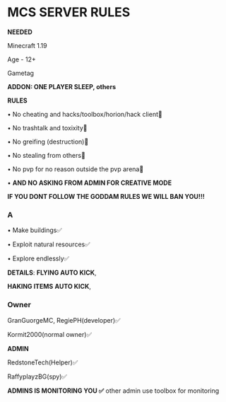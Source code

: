 # **MCS** SERVER RULES 

**NEEDED**

Minecraft 1.19

Age - 12+ 

Gametag 

**ADDON: ONE PLAYER SLEEP, others**

**RULES**

• No cheating and hacks/toolbox/horion/hack client🚫

• No trashtalk and toxixity🚫

• No greifing (destruction)🚫

• No stealing from others🚫

• No pvp for no reason outside the pvp arena🚫

• **AND NO ASKING FROM ADMIN FOR CREATIVE MODE**

**IF YOU DONT FOLLOW THE GODDAM RULES WE WILL BAN YOU!!!**

### A

• Make buildings✅

• Exploit natural resources✅

• Explore endlessly✅ 


**DETAILS**: **FLYING AUTO KICK**,

**HAKING ITEMS** **AUTO KICK**,

### Owner

GranGuorgeMC, RegiePH(developer)✅

Kormit2000(normal owner)✅ 

**ADMIN**

RedstoneTech(Helper)✅

RaffyplayzBG(spy)✅

**ADMINS IS MONITORING YOU ✅** other admin use toolbox for monitoring 


